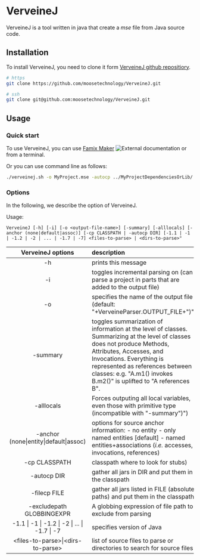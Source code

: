 # VerveineJ

VerveineJ is a tool written in java that create a _mse_ file from Java source code.

## Installation

To install VerveineJ, you need to clone it form [VerveineJ github repositiory](https://github.com/moosetechnology/VerveineJ).

```bash
# https
git clone https://github.com/moosetechnology/VerveineJ.git

# ssh
git clone git@github.com:moosetechnology/VerveineJ.git
```

## Usage

### Quick start

To use VerveineJ, you can use [Famix Maker](https://github.com/moosetechnology/Moose-Easy) ![External documentation](https://img.shields.io/badge/-External%20Documentation-blue) or from a terminal.

Or you can use command line as follows:

```sh
./verveinej.sh -o MyProject.mse -autocp ../MyProjectDependenciesOrLib/ ../MyProjectSrcFolder/
```

### Options

In the following, we describe the option of VerveineJ.

Usage:

`VerveineJ [-h] [-i] [-o <output-file-name>] [-summary] [-alllocals] [-anchor (none|default|assoc)] [-cp CLASSPATH | -autocp DIR] [-1.1 | -1 | -1.2 | -2 | ... | -1.7 | -7] <files-to-parse> | <dirs-to-parse>"`


|    VerveineJ options    | description                                                                                                                                                                                                                                                                                   |
| :---------------------: | :-------------------------------------------------------------------------------------------------------------------------------------------------------------------------------------------------------------------------------------------------------------------------------------------- |
|          -h           | prints this message                                                                                                                                                                                                                                                                           |
|          -i           | toggles incremental parsing on (can parse a project in parts that are added to the output file)                                                                                                                                                                                               |
| -o <output-file-name> | specifies the name of the output file (default: "+VerveineParser.OUTPUT_FILE+")")                                                                                                                                                                                                             |
|       -summary        | toggles summarization of information at the level of classes. Summarizing at the level of classes does not produce Methods, Attributes, Accesses, and Invocations. Everything is represented as references between classes: e.g. \"A.m1() invokes B.m2()\" is uplifted to \"A references B\". |
|      -alllocals       | Forces outputing all local variables, even those with primitive type (incompatible with \"-summary\")")                                                                                                                                                                                       |
|     -anchor (none\|entity\|default\|assoc) | options for source anchor information: - no entity - only named entities \[default\] - named entities+associations (_i.e._ accesses, invocations, references) |
| -cp CLASSPATH | classpath where to look for stubs)|
| -autocp DIR |  gather all jars in DIR and put them in the classpath |
| -filecp FILE | gather all jars listed in FILE (absolute paths) and put them in the classpath |
| -excludepath GLOBBINGEXPR | A globbing expression of file path to exclude from parsing |
| -1.1 \| -1 \| -1.2 \| -2 \| ... \| -1.7 \| -7 | specifies version of Java |
| \<files-to-parse>\|\<dirs-to-parse> | list of source files to parse or directories to search for source files |
